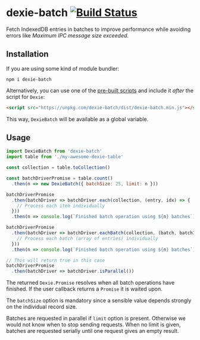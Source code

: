 # dexie-batch [![Build Status](https://travis-ci.org/raphinesse/dexie-batch.svg?branch=master)](https://travis-ci.org/raphinesse/dexie-batch)

Fetch IndexedDB entries in batches to improve performance while avoiding errors like *Maximum IPC message size exceeded*.

## Installation

If you are using some kind of module bundler:
```shell
npm i dexie-batch
```

Alternatively, you can use one of the [pre-built scripts](https://unpkg.com/dexie-batch/dist/) and include it *after* the script for `Dexie`:
```html
<script src="https://unpkg.com/dexie-batch/dist/dexie-batch.min.js"></script>
```
This way, `DexieBatch` will be available as a global variable.

## Usage

```js
import DexieBatch from 'dexie-batch'
import table from './my-awesome-dexie-table'

const collection = table.toCollection()

const batchDriverPromise = table.count()
  .then(n => new DexieBatch({ batchSize: 25, limit: n }))

batchDriverPromise
  .then(batchDriver => batchDriver.each(collection, (entry, idx) => {
    // Process each item individually
  }))
  .then(n => console.log(`Finished batch operation using ${n} batches`))

batchDriverPromise
  .then(batchDriver => batchDriver.eachBatch(collection, (batch, batchIdx) => {
    // Process each batch (array of entries) individually
  }))
  .then(n => console.log(`Finished batch operation using ${n} batches`))

// This will return true in this case
batchDriverPromise
  .then(batchDriver => batchDriver.isParallel())
```

The returned `Dexie.Promise` resolves when all batch operations have finished. If the user callback returns a `Promise` it is waited upon.

The `batchSize` option is mandatory since a sensible value depends strongly on the individual record size.

Batches are requested in parallel if `limit` option is present.
Otherwise we would not know when to stop sending requests.
When no limit is given, batches are requested serially until one request gives an empty result.
